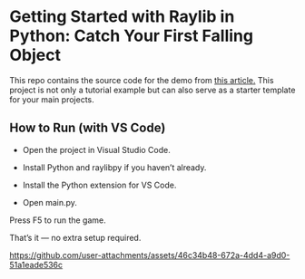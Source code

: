 # Getting Started with Raylib in Python: Catch Your First Falling Object

This repo contains the source code for the demo from [this article.](https://medium.com/@pentahedron/getting-started-with-raylib-in-python-catch-your-first-falling-object-76837b4afbe0) This project is not only a tutorial example but can also serve as a starter template for your main projects.

## How to Run (with VS Code)

* Open the project in Visual Studio Code.

* Install Python and raylibpy if you haven’t already.

* Install the Python extension for VS Code.

* Open main.py.

Press F5 to run the game.

That’s it — no extra setup required.

https://github.com/user-attachments/assets/46c34b48-672a-4dd4-a9d0-51a1eade536c
